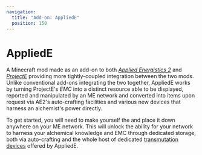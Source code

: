 ```yaml
---
navigation:
  title: "Add-on: AppliedE"
  position: 150
---
```


# AppliedE

<GameScene zoom="4" background="transparent">
  <ImportStructure src="assemblies/appliede.snbt" />
  <IsometricCamera yaw="195" pitch="30" />
</GameScene>

A Minecraft mod made as an add-on to both
[*Applied Energistics 2*](https://github.com/AppliedEnergistics/Applied-Energistics-2) and
[*ProjectE*](https://www.curseforge.com/minecraft/mc-mods/projecte) providing more tightly-coupled integration between
the two mods. Unlike conventional add-ons integrating the two together, AppliedE works by turning ProjectE's *EMC* into
a distinct resource able to be displayed, reported and manipulated by an ME network and converted into items upon
request via AE2's auto-crafting facilities and various new devices that harness an alchemist's power directly.

To get started, you will need to make yourself the <ItemLink id="emc_module" /> and place it down anywhere on your ME
network. This will unlock the ability for your network to harness your alchemical knowledge and EMC through dedicated
storage, both via auto-crafting and the whole host of dedicated [transmutation devices](transmutation_devices.md)
offered by AppliedE.
